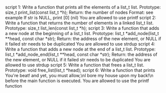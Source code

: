script 1: Write a function that prints all the elements of a list_t list.
Prototype: size_t print_list(const list_t *h);
Return: the number of nodes
Format: see example
If str is NULL, print [0] (nil)
You are allowed to use printf
script 2: Write a function that returns the number of elements in a linked list_t list.
Prototype: size_t list_len(const list_t *h);
script 3: Write a function that adds a new node at the beginning of a list_t list.
Prototype: list_t *add_node(list_t **head, const char *str);
Return: the address of the new element, or NULL if it failed
str needs to be duplicated
You are allowed to use strdup
script 4: Write a function that adds a new node at the end of a list_t list.
Prototype: list_t *add_node_end(list_t **head, const char *str);
Return: the address of the new element, or NULL if it failed
str needs to be duplicated
You are allowed to use strdup
script 5: Write a function that frees a list_t list.
Prototype: void free_list(list_t *head);
script 6: Write a function that prints You're beat! and yet, you must allow,\nI bore my house upon my back!\n before the main function is executed.
You are allowed to use the printf function
